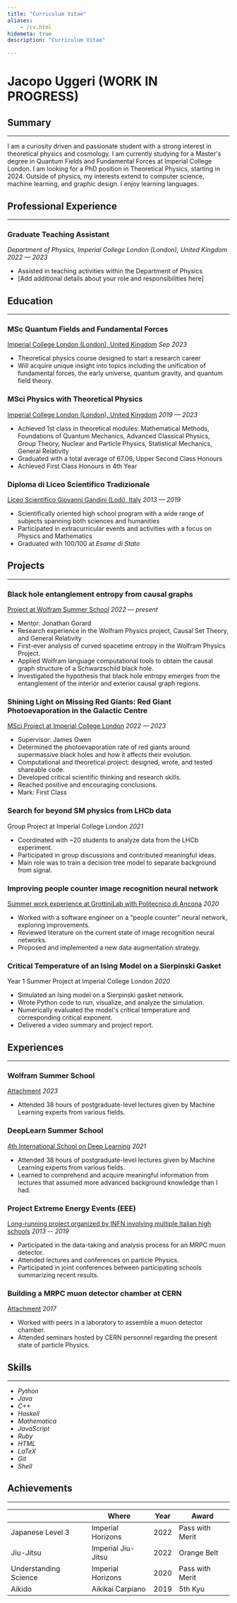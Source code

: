 ```yaml
---
title: "Curriculum Vitae"
aliases:
    - /cv.html
hidemeta: true
description: "Curriculum Vitae"

---
```


# Jacopo Uggeri (WORK IN PROGRESS)

## Summary
---
I am a curiosity driven and passionate student with a strong interest in theoretical physics and cosmology. I am currently studying for a Master's degree in Quantum Fields and Fundamental Forces at Imperial College London. I am looking for a PhD position in Theoretical Physics, starting in 2024. Outside of physics, my interests extend to computer science, machine learning, and graphic design. I enjoy learning languages.

## Professional Experience
---

### Graduate Teaching Assistant
*Department of Physics, Imperial College London (London), United Kingdom*
*2022 — 2023*

- Assisted in teaching activities within the Department of Physics
- [Add additional details about your role and responsibilities here]

## Education
---

### MSc Quantum Fields and Fundamental Forces
[Imperial College London (London), United Kingdom](https://www.imperial.ac.uk/study/courses/postgraduate-taught/quantum-fields-fundamental-forces/)
*Sep 2023*

- Theoretical physics course designed to start a research career
- Will acquire unique insight into topics including the unification of fundamental forces, the early universe, quantum gravity, and quantum field theory.

### MSci Physics with Theoretical Physics
[Imperial College London (London), United Kingdom](https://www.imperial.ac.uk/study/courses/undergraduate/physics-theoretical-msci/)
*2019 — 2023*

- Achieved 1st class in theoretical modules: Mathematical Methods, Foundations of Quantum Mechanics, Advanced Classical Physics, Group Theory, Nuclear and Particle Physics, Statistical Mechanics, General Relativity
- Graduated with a total average of 67.06, Upper Second Class Honours
- Achieved First Class Honours in 4th Year

### Diploma di Liceo Scientifico Tradizionale
[Liceo Scientifico Giovanni Gandini (Lodi), Italy](#)
*2013 — 2019*

- Scientifically oriented high school program with a wide range of subjects spanning both sciences and humanities
- Participated in extracurricular events and activities with a focus on Physics and Mathematics
- Graduated with 100/100 at _Esame di Stato_

## Projects
---

### Black hole entanglement entropy from causal graphs
[Project at Wolfram Summer School](https://community.wolfram.com/groups/-/m/t/2959318?p_p_auth=Bi9ObgWO)
*2022 — present*

- Mentor: Jonathan Gorard
- Research experience in the Wolfram Physics project, Causal Set Theory, and General Relativity
- First-ever analysis of curved spacetime entropy in the Wolfram Physics Project.
- Applied Wolfram language computational tools to obtain the causal graph structure of a Schwarzschild black hole.
- Investigated the hypothesis that black hole entropy emerges from the entanglement of the interior and exterior causal graph regions.

### Shining Light on Missing Red Giants: Red Giant Photoevaporation in the Galactic Centre
[MSci Project at Imperial College London](https://github.com/jacopouggeri/red_giant_photoevaporation.git)
*2022 — 2023*

- Supervisor: James Owen
- Determined the photoevaporation rate of red giants around supermassive black holes and how it affects their evolution.
- Computational and theoretical project: designed, wrote, and tested shareable code.
- Developed critical scientific thinking and research skills.
- Reached positive and encouraging conclusions.
- Mark: First Class

### Search for beyond SM physics from LHCb data
Group Project at Imperial College London
*2021*

- Coordinated with \~20 students to analyze data from the LHCb experiment.
- Participated in group discussions and contributed meaningful ideas.
- Main role was to train a decision tree model to separate background from signal.

### Improving people counter image recognition neural network
[Summer work experience at GrottiniLab with Politecnico di Ancona](https://github.com/jacopouggeri/curriculumVitae/blob/84ad9712112b11ea237b126a98ba1764b27054b4/attachments/grottini.pdf)
*2020*

- Worked with a software engineer on a "people counter" neural network, exploring improvements.
- Reviewed literature on the current state of image recognition neural networks.
- Proposed and implemented a new data augmentation strategy.

### Critical Temperature of an Ising Model on a Sierpinski Gasket
Year 1 Summer Project at Imperial College London
*2020*

- Simulated an Ising model on a Sierpinski gasket network.
- Wrote Python code to run, visualize, and analyze the simulation.
- Numerically evaluated the model's critical temperature and corresponding critical exponent.
- Delivered a video summary and project report.

## Experiences
---

### Wolfram Summer School
[Attachment](https://github.com/jacopouggeri/curriculumVitae/blob/84ad9712112b11ea237b126a98ba1764b27054b4/attachments/wss.pdf)
*2023*

- Attended 38 hours of postgraduate-level lectures given by Machine Learning experts from various fields.

### DeepLearn Summer School
[4th International School on Deep Learning](https://github.com/jacopouggeri/curriculumVitae/blob/84ad9712112b11ea237b126a98ba1764b27054b4/attachments/deeplearn.pdf)
*2021*

- Attended 38 hours of postgraduate-level lectures given by Machine Learning experts from various fields.
- Learned to comprehend and acquire meaningful information from lectures that assumed more advanced background knowledge than I had.

### Project Extreme Energy Events (EEE)
[Long-running project organized by INFN involving multiple Italian high schools](https://github.com/jacopouggeri/curriculumVitae/blob/84ad9712112b11ea237b126a98ba1764b27054b4/attachments/eee.pdf)
*2013 -- 2019*

- Participated in the data-taking and analysis process for an MRPC muon detector.
- Attended lectures and conferences on particle Physics.
- Participated in joint conferences between participating schools summarizing recent results.

### Building a MRPC muon detector chamber at CERN
[Attachment](https://github.com/jacopouggeri/curriculumVitae/blob/84ad9712112b11ea237b126a98ba1764b27054b4/attachments/eee.pdf)
*2017*

- Worked with peers in a laboratory to assemble a muon detector chamber.
- Attended seminars hosted by CERN personnel regarding the present state of particle Physics.

## Skills
---
<ul>
  <li><span class="python"></span><em>Python</em></li>
  <li><span class="java"></span><em>Java</em></li>
  <li><span class="cplusplus"></span><em>C++</em></li>
  <li><span class="haskell"></span><em>Haskell</em></li>
  <li><span class="mathematica"></span><em>Mathematica</em></li>
  <li><span class="javascript"></span><em>JavaScript</em></li>
  <li><span class="ruby"></span><em>Ruby</em></li>
  <li><span class="html5"></span><em>HTML</em></li>
  <li><span class="latex"></span><em>LaTeX</em></li>
  <li><span class="git"></span><em>Git</em></li>
  <li><span class="shell"></span><em>Shell</em></li>
</ul>



## Achievements
---

|                        | **Where**                   | **Year** | **Award**         |
|------------------------|-----------------------------|----------|-------------------|
| Japanese Level 3       | Imperial Horizons           | 2022     | Pass with Merit   |
| Jiu-Jitsu              | Imperial Jiu-Jitsu          | 2022     | Orange Belt       |
| Understanding Science  | Imperial Horizons           | 2020     | Pass with Merit   |
| Aikido                 | Aikikai Carpiano            | 2019     | 5th Kyu           |
